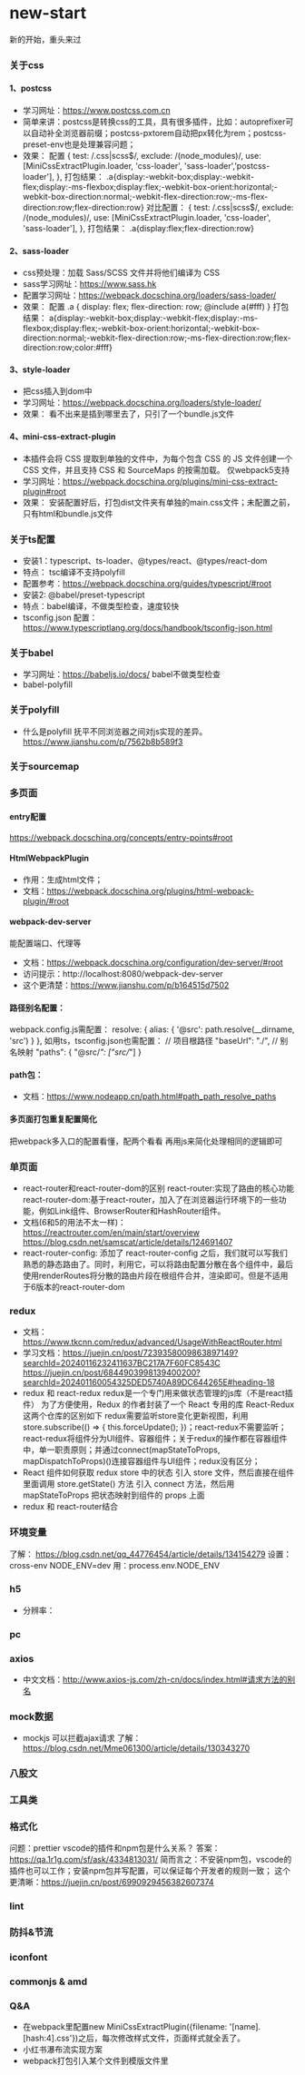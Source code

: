 # new-start

新的开始，重头来过

### 关于css

#### 1、postcss

-   学习网址：https://www.postcss.com.cn
-   简单来讲：postcss是转换css的工具，具有很多插件，比如：autoprefixer可以自动补全浏览器前缀；postcss-pxtorem自动把px转化为rem；postcss-preset-env也是处理兼容问题；
-   效果：
    配置
    {
    test: /\.css|scss$/,
        exclude: /(node_modules)/,
        use: [MiniCssExtractPlugin.loader, 'css-loader', 'sass-loader','postcss-loader'],
    },
打包结果：
.a{display:-webkit-box;display:-webkit-flex;display:-ms-flexbox;display:flex;-webkit-box-orient:horizontal;-webkit-box-direction:normal;-webkit-flex-direction:row;-ms-flex-direction:row;flex-direction:row}
对比配置：
    {
        test: /\.css|scss$/,
    exclude: /(node_modules)/,
    use: [MiniCssExtractPlugin.loader, 'css-loader', 'sass-loader'],
    },
    打包结果：
    .a{display:flex;flex-direction:row}

#### 2、sass-loader

-   css预处理：加载 Sass/SCSS 文件并将他们编译为 CSS
-   sass学习网址：https://www.sass.hk
-   配置学习网址：https://webpack.docschina.org/loaders/sass-loader/
-   效果：
    配置
    .a {
    display: flex;
    flex-direction: row;
    @include a(#fff)
    }
    打包结果：
    a{display:-webkit-box;display:-webkit-flex;display:-ms-flexbox;display:flex;-webkit-box-orient:horizontal;-webkit-box-direction:normal;-webkit-flex-direction:row;-ms-flex-direction:row;flex-direction:row;color:#fff}

#### 3、style-loader

-   把css插入到dom中
-   学习网址：https://webpack.docschina.org/loaders/style-loader/
-   效果：
    看不出来是插到哪里去了，只引了一个bundle.js文件

#### 4、mini-css-extract-plugin

-   本插件会将 CSS 提取到单独的文件中，为每个包含 CSS 的 JS 文件创建一个 CSS 文件，并且支持 CSS 和 SourceMaps 的按需加载。
    仅webpack5支持
-   学习网址：https://webpack.docschina.org/plugins/mini-css-extract-plugin#root
-   效果：
    安装配置好后，打包dist文件夹有单独的main.css文件；未配置之前，只有html和bundle.js文件

### 关于ts配置

-   安装1：typescript、ts-loader、@types/react、@types/react-dom
-   特点： tsc编译不支持polyfill
-   配置参考：https://webpack.docschina.org/guides/typescript/#root
-   安装2: @babel/preset-typescript
-   特点：babel编译，不做类型检查，速度较快
-   tsconfig.json
    配置：https://www.typescriptlang.org/docs/handbook/tsconfig-json.html

### 关于babel

-   学习网址：https://babeljs.io/docs/
    babel不做类型检查
-   babel-polyfill

### 关于polyfill

-   什么是polyfill
    抚平不同浏览器之间对js实现的差异。
    https://www.jianshu.com/p/7562b8b589f3

### 关于sourcemap

### 多页面

#### entry配置

https://webpack.docschina.org/concepts/entry-points#root

#### HtmlWebpackPlugin

-   作用：生成html文件；
-   文档：https://webpack.docschina.org/plugins/html-webpack-plugin/#root

#### webpack-dev-server

能配置端口、代理等

-   文档：https://webpack.docschina.org/configuration/dev-server/#root
-   访问提示：http://localhost:8080/webpack-dev-server
-   这个更清楚：https://www.jianshu.com/p/b164515d7502

#### 路径别名配置：

webpack.config.js需配置：
resolve: {
alias: {
'@src': path.resolve(\_\_dirname, 'src')
}
},
如用ts，tsconfig.json也需配置：
// 项目根路径
"baseUrl": "./",
// 别名映射
"paths": {
"@src/_": ["src/_"]
}

#### path包：

-   文档：https://www.nodeapp.cn/path.html#path_path_resolve_paths

#### 多页面打包重复配置简化

把webpack多入口的配置看懂，配两个看看
再用js来简化处理相同的逻辑即可

### 单页面

-   react-router和react-router-dom的区别
    react-router:实现了路由的核心功能
    react-router-dom:基于react-router，加入了在浏览器运行环境下的一些功能，例如Link组件、BrowserRouter和HashRouter组件。
-   文档(6和5的用法不太一样)： https://reactrouter.com/en/main/start/overview
    https://blog.csdn.net/samscat/article/details/124691407
-   react-router-config: 添加了 react-router-config 之后，我们就可以写我们熟悉的静态路由了。同时，利用它，可以将路由配置分散在各个组件中，最后使用renderRoutes将分散的路由片段在根组件合并，渲染即可。但是不适用于6版本的react-router-dom

### redux

-   文档：https://www.tkcnn.com/redux/advanced/UsageWithReactRouter.html
-   学习文档：https://juejin.cn/post/7239358009863897149?searchId=20240116232411637BC217A7F60FC8543C
    https://juejin.cn/post/6844903998139400200?searchId=202401160054325DED5740A89DC644265E#heading-18
-   redux 和 react-redux
    redux是一个专门用来做状态管理的js库（不是react插件）
    为了方便使用，Redux 的作者封装了一个 React 专用的库 React-Redux 这两个仓库的区别如下
    redux需要监听store变化更新视图，利用store.subscribe(() => { this.forceUpdate(); })；react-redux不需要监听；
    react-redux将组件分为UI组件、容器组件；关于redux的操作都在容器组件中，单一职责原则；并通过connect(mapStateToProps, mapDispatchToProps)()连接容器组件与UI组件；redux没有区分；
-   React 组件如何获取 redux store 中的状态
    引入 store 文件，然后直接在组件里面调用 store.getState() 方法
    引入 connect 方法，然后用 mapStateToProps 把状态映射到组件的 props 上面
-   redux 和 react-router结合

### 环境变量

了解： https://blog.csdn.net/qq_44776454/article/details/134154279
设置： cross-env NODE_ENV=dev
用：process.env.NODE_ENV

### h5

-   分辨率：

### pc

### axios

-   中文文档：http://www.axios-js.com/zh-cn/docs/index.html#请求方法的别名

### mock数据

-   mockjs 可以拦截ajax请求
    了解：https://blog.csdn.net/Mme061300/article/details/130343270

### 八股文

### 工具类

### 格式化

问题：prettier vscode的插件和npm包是什么关系？
答案：https://qa.1r1g.com/sf/ask/4334813031/
简而言之：不安装npm包，vscode的插件也可以工作；安装npm包并写配置，可以保证每个开发者的规则一致；
这个更清晰：https://juejin.cn/post/6990929456382607374

### lint

### 防抖&节流

### iconfont

### commonjs & amd

### Q&A

-   在webpack里配置new MiniCssExtractPlugin({filename: '[name].[hash:4].css'})之后，每次修改样式文件，页面样式就全丢了。
-   小红书瀑布流实现方案
-   webpack打包引入某个文件到模版文件里
